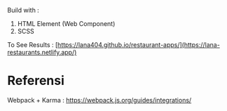 Build with :
1. HTML Element (Web Component)
2. SCSS

To See Results : [https://lana404.github.io/restaurant-apps/](https://lana-restaurants.netlify.app/)


# Referensi 

Webpack + Karma : https://webpack.js.org/guides/integrations/